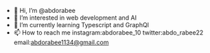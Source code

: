 - 👋 Hi, I’m @abdorabee
- 👀 I’m interested in web development and AI
- 🌱 I’m currently learning Typescript and GraphQl
- 📫 How to reach me 
instagram:abdorabee_10
twitter:abdo_rabee22
email:abdorabee1134@gmail.com

<!---
abdorabee/abdorabee is Full-stack developer / React (this file) appears on your GitHub profile.
You can click the Preview link to take a look at your changes.
--->
